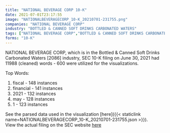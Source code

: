 ```yaml
---
title: "NATIONAL BEVERAGE CORP 10-K"
date: 2021-07-01T23:17:55
image: "NATIONALBEVERAGECORP_10-K_20210701-231755.png"
companies: "NATIONAL BEVERAGE CORP"
industry: "BOTTLED & CANNED SOFT DRINKS CARBONATED WATERS"
tags: ["NATIONAL BEVERAGE CORP","BOTTLED & CANNED SOFT DRINKS CARBONATED WATERS","06-30-2021","10-K"]
forms: "10-K"
---
```

NATIONAL BEVERAGE CORP, which is in the Bottled & Canned Soft Drinks Carbonated Waters [2086] industry, SEC 10-K filing on June 30, 2021 had 11988 (cleaned) words - 600 were utilized for the visualizations.

Top Words:
1. fiscal - 148 instances
2. financial - 141 instances
3. 2021 - 132 instances
4. may - 128 instances
5. 1 - 123 instances


See the parsed data used in the visualization [here]({{< staticlink name=NATIONALBEVERAGECORP_10-K_20210701-231755.json >}}).  
View the actual filing on the SEC website [here](https://www.sec.gov/Archives/edgar/data/69891/0001437749-21-016078.txt)